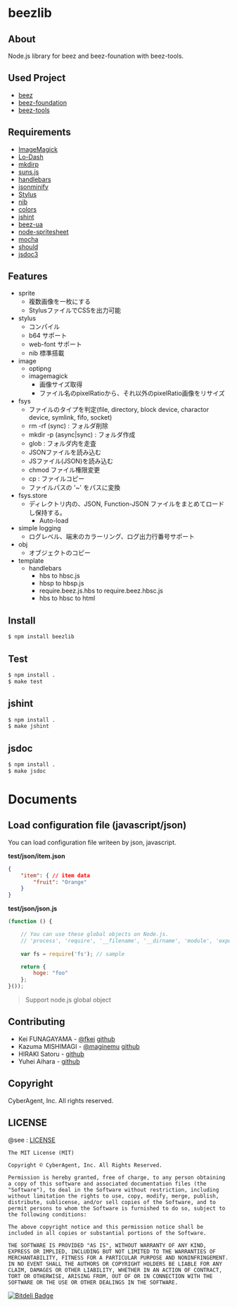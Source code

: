 beezlib
=========


## About

Node.js library for beez and beez-founation with beez-tools.


## Used Project

- [beez](https://github.com/CyberAgent/beez)
- [beez-foundation](https://github.com/CyberAgent/beez-foundation)
- [beez-tools](https://github.com/CyberAgent/beez-tools)

## Requirements

- [ImageMagick](http://www.imagemagick.org/script/index.php)
- [Lo-Dash](http://lodash.com/)
- [mkdirp](https://github.com/substack/node-mkdirp)
- [suns.js](https://github.com/CyberAgent/suns.js)
- [handlebars](http://handlebarsjs.com/)
- [jsonminify](https://github.com/fkei/JSON.minify)
- [Stylus](http://learnboost.github.com/stylus/)
- [nib](https://github.com/visionmedia/nib)
- [colors](https://npmjs.org/package/colors)
- [jshint](https://npmjs.org/package/jshint)
- [beez-ua](https://github.com/CyberAgent/beez-ua)
- [node-spritesheet](https://github.com/shibucafe/node-spritesheet)
- [mocha](https://npmjs.org/package/mocha)
- [should](https://npmjs.org/package/should)
- [jsdoc3](https://github.com/jsdoc3/jsdoc)


## Features

- sprite
    - 複数画像を一枚にする
    - StylusファイルでCSSを出力可能
- stylus
    - コンパイル
    - b64 サポート
    - web-font サポート
    - nib 標準搭載
- image
    - optipng
    - imagemagick
        - 画像サイズ取得
        - ファイル名のpixelRatioから、それ以外のpixelRatio画像をリサイズ
- fsys
    - ファイルのタイプを判定(file, directory, block device, charactor device, symlink, fifo, socket)
    - rm -rf (sync) : フォルダ削除
    - mkdir -p (async|sync) : フォルダ作成
    - glob : フォルダ内を走査
    - JSONファイルを読み込む
    - JSファイル(JSON)を読み込む
    - chmod ファイル権限変更
    - cp : ファイルコピー
    - ファイルパスの '~' をパスに変換
- fsys.store
    - ディレクトリ内の、JSON, Function-JSON ファイルをまとめてロードし保持する。
        - Auto-load
- simple logging
    - ログレベル、端末のカラーリング、ログ出力行番号サポート
- obj
    - オブジェクトのコピー
- template
    - handlebars
        - hbs to hbsc.js
        - hbsp to hbsp.js
        - require.beez.js.hbs to require.beez.hbsc.js
        - hbs to hbsc to html

## Install

```sh
$ npm install beezlib
```

## Test

```sh
$ npm install .
$ make test
```

## jshint

```sh
$ npm install .
$ make jshint
```

## jsdoc

```sh
$ npm install .
$ make jsdoc
```

# Documents

## Load configuration file (javascript/json)

You can load configuration file writeen by json, javascript.

**test/json/item.json**

```json
{
    "item": { // item data
        "fruit": "Orange"
    }
}
```


**test/json/json.js**

```javascript
(function () {

    // You can use these global objects on Node.js.
    // 'process', 'require', '__filename', '__dirname', 'module', 'exports'
    
    var fs = require('fs'); // sample

    return {
        hoge: "foo"
    };
}());
```

> Support node.js global object


## Contributing


- Kei FUNAGAYAMA - [@fkei](https://twitter.com/fkei) [github](https://github.com/fkei)
- Kazuma MISHIMAGI - [@maginemu](https://twitter.com/maginemu) [github](https://github.com/maginemu)
- HIRAKI Satoru - [github](https://github.com/Layzie)
- Yuhei Aihara - [github](https://github.com/yuhei-a)

## Copyright

CyberAgent, Inc. All rights reserved.

## LICENSE

@see : [LICENSE](https://raw.github.com/CyberAgent/beezlib/master/LICENSE)

```
The MIT License (MIT)

Copyright © CyberAgent, Inc. All Rights Reserved.

Permission is hereby granted, free of charge, to any person obtaining a copy of this software and associated documentation files (the "Software"), to deal in the Software without restriction, including without limitation the rights to use, copy, modify, merge, publish, distribute, sublicense, and/or sell copies of the Software, and to permit persons to whom the Software is furnished to do so, subject to the following conditions:

The above copyright notice and this permission notice shall be included in all copies or substantial portions of the Software.

THE SOFTWARE IS PROVIDED "AS IS", WITHOUT WARRANTY OF ANY KIND, EXPRESS OR IMPLIED, INCLUDING BUT NOT LIMITED TO THE WARRANTIES OF MERCHANTABILITY, FITNESS FOR A PARTICULAR PURPOSE AND NONINFRINGEMENT. IN NO EVENT SHALL THE AUTHORS OR COPYRIGHT HOLDERS BE LIABLE FOR ANY CLAIM, DAMAGES OR OTHER LIABILITY, WHETHER IN AN ACTION OF CONTRACT, TORT OR OTHERWISE, ARISING FROM, OUT OF OR IN CONNECTION WITH THE SOFTWARE OR THE USE OR OTHER DEALINGS IN THE SOFTWARE.

```


[![Bitdeli Badge](https://d2weczhvl823v0.cloudfront.net/CyberAgent/beezlib/trend.png)](https://bitdeli.com/free "Bitdeli Badge")

